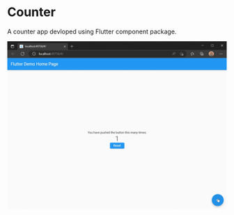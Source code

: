 # Counter

A counter app devloped using Flutter component package.

![image](https://github.com/aymentoumi/esm/blob/6b75c27fabcfac5bff8ea5201f4959f7c6b10e00/example/capture.gif)
